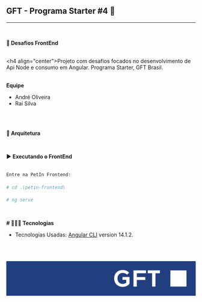 

## GFT - Programa Starter #4 🚀
<hr>
<br>

**🏁 Desafios FrontEnd**
<br>
<br>

<h4 align="center">Projeto com desafios focados no desenvolvimento de Api Node e consumo em Angular. Programa Starter, GFT Brasil.</h1>
<br>
<br>

**Equipe**

* André Oliveira
* Raí Silva
<br>
<br>

**🚩 Arquitetura**

<br>

**▶️ Executando o FrontEnd**
<br>
<br>

```bash
Entre na PetIn Frontend:

# cd .\petin-frontend\

# ng serve

```
<br>

**# 👨🏻‍💻 Tecnologias**

- Tecnologias Usadas:
[Angular CLI](https://github.com/angular/angular-cli) version 14.1.2.

<br>
<br>

![Screenshot](src/assets/LogoGft.png)

    









